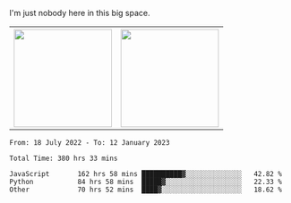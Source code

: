 I'm just nobody here in this big space.
<table>
  <tr>
    <th>
        <img height="175em" src="https://github-readme-stats.vercel.app/api/top-langs/?username=introbond&hide=css,html&layout=compact&theme=nord" />
    </th>
    <th><img height="175em" src="https://github-readme-stats.vercel.app/api/?username=introbond&theme=nord&show_icons=true&hide_border=true&&count_private=true&include_all_commits=true" /></th>
  </tr>
</table>

<!--START_SECTION:waka-->

```text
From: 18 July 2022 - To: 12 January 2023

Total Time: 380 hrs 33 mins

JavaScript       162 hrs 58 mins ██████████▓░░░░░░░░░░░░░░   42.82 %
Python           84 hrs 58 mins  █████▓░░░░░░░░░░░░░░░░░░░   22.33 %
Other            70 hrs 52 mins  ████▓░░░░░░░░░░░░░░░░░░░░   18.62 %
```

<!--END_SECTION:waka-->
